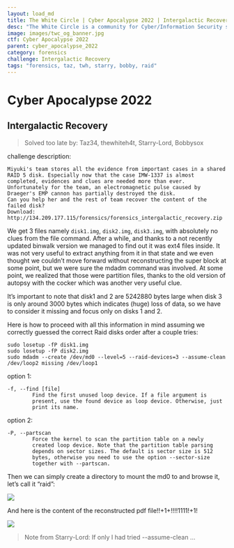 ```yaml
---
layout: load_md
title: The White Circle | Cyber Apocalypse 2022 | Intergalactic Recovery Writeup
desc: "The White Circle is a community for Cyber/Information Security students, enthusiasts and professionals. You can discuss anything related to Security, share your knowledge with others, get help when you need it and proceed further in your journey with amazing people from all over the world."
image: images/twc_og_banner.jpg
ctf: Cyber Apocalypse 2022
parent: cyber_apocalypse_2022
category: forensics
challenge: Intergalactic Recovery
tags: "forensics, taz, twh, starry, bobby, raid"
---
```


<h1 class="heading card-title white-text">Cyber Apocalypse 2022</h1>

## Intergalactic Recovery
> Solved too late by: Taz34, thewhiteh4t, Starry-Lord, Bobbysox

challenge description:

```
Miyuki's team stores all the evidence from important cases in a shared RAID 5 disk. Especially now that the case IMW-1337 is almost completed, evidences and clues are needed more than ever. Unfortunately for the team, an electromagnetic pulse caused by Draeger's EMP cannon has partially destroyed the disk. 
Can you help her and the rest of team recover the content of the failed disk? 
Download: http://134.209.177.115/forensics/forensics_intergalactic_recovery.zip
```

We get 3 files namely `disk1.img`, `disk2.img`, `disk3.img`, with absolutely no clues from the file command. After a while, and thanks to a not recently updated binwalk version we managed to find out it was ext4 files inside. It was not very useful to extract anything from it in that state and we even thought we couldn’t move forward without reconstructing the super block at some point, but we were sure the mdadm command was involved. At some point, we realized that those were partition files, thanks to the old version of autopsy with the cocker which was another very useful clue. 

It’s important to note that disk1 and 2 are 5242880 bytes large when disk 3 is only around 3000 bytes which indicates (huge) loss of data, so we have to consider it missing and focus only on disks 1 and 2.

Here is how to proceed with all this information in mind assuming we correctly guessed the correct Raid disks order after a couple tries:

```
sudo losetup -fP disk1.img
sudo losetup -fP disk2.img
sudo mdadm --create /dev/md0 --level=5 --raid-devices=3 --assume-clean /dev/loop2 missing /dev/loop1
```

option 1:

```
-f, --find [file]
        Find the first unused loop device. If a file argument is
        present, use the found device as loop device. Otherwise, just
        print its name.
```

option 2:

```
-P, --partscan
        Force the kernel to scan the partition table on a newly
        created loop device. Note that the partition table parsing
        depends on sector sizes. The default is sector size is 512
        bytes, otherwise you need to use the option --sector-size
        together with --partscan.
```

Then we can simply create a directory to mount the md0 to and browse it, let’s call it “raid”:

![](https://i.imgur.com/7ZUZKIh.png)

And here is the content of the reconstructed pdf file!!+1+!!!!1111!+1!

![](https://i.imgur.com/IF7drBw.png)

> Note from Starry-Lord: 
> If only I had tried  --assume-clean …

